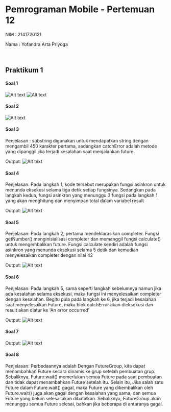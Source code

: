 # Pemrograman Mobile - Pertemuan 12

NIM : 2141720121

Nama : Yofandra Arta Priyoga

<br>

## Praktikum 1

#### Soal 1
![Alt text](docs/soal1.png)
![Alt text](docs/soal1.gif)
<br>

#### Soal 2
![Alt text](docs/soal2.png)
<br>

#### Soal 3
Penjelasan :
substring digunakan untuk mendapatkan string dengan mengambil 450 karakter pertama, sedangkan catchError adalah metode yang dipanggil jika terjadi kesalahan saat menjalankan future.

Output:
![Alt text](docs/soal3.gif)
<br>

#### Soal 4
Penjelasan:
Pada langkah 1, kode tersebut merupakan fungsi asinkron untuk menunda eksekusi selama tiga detik setiap fungsinya. Sedangkan pada langkah kedua, fungsi asinkron yang menunggu 3 fungsi pada langkah 1 yang akan menghitung dan menyimpan total dalam variabel result

Output: 
![Alt text](docs/soal4.gif)
<br>

#### Soal 5
Penjelasan:
Pada langkah 2, pertama mendeklarasikan completer. Fungsi getNumber() menginisialisasi completer dan memanggil fungsi calculate() untuk mengembalikan future. Fungsi calculate sendiri adalah fungsi asinkron yang menunda eksekusi selama 5 detik dan kemudian menyelesaikan completer dengan nilai 42

Output: 
![Alt text](docs/soal5.gif)
<br>

#### Soal 6
Penjelasan:
Pada langkah 5, sama seperti langkah sebelumnya namun jika ada kesalahan selama eksekusi, maka fungsi ini menyelesaikan completer dengan kesalahan. Begitu pula pada langkah ke 6, jika terjadi kesalahan saat menyelesaikan Future, maka blok catchError akan dieksekusi dan result akan diatur ke 'An error occurred'

Output: 
![Alt text](docs/soal6.gif)
<br>

#### Soal 7
Output: 
![Alt text](docs/soal7.gif)
<br>

#### Soal 8
Penjelasan:
Perbedaannya adalah Dengan FutureGroup, kita dapat menambahkan Future secara dinamis ke grup setelah pembuatan grup. Sebaliknya, Future.wait() memerlukan semua Future pada saat pembuatan dan tidak dapat menambahkan Future setelah itu. Selain itu, Jika salah satu Future dalam Future.wait() gagal, maka Future yang dikembalikan oleh Future.wait() juga akan gagal dengan kesalahan yang sama, dan semua Future yang belum selesai akan dibatalkan. Sebaliknya, FutureGroup akan menunggu semua Future selesai, bahkan jika beberapa di antaranya gagal.